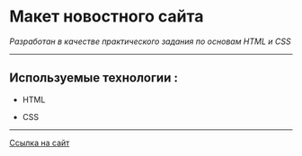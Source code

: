 # Макет новостного сайта

_Разработан в качестве практического задания по основам HTML и CSS_

---

## Используемые технологии :

* HTML 

* CSS 

---

[Ссылка на сайт](https://matveysababa.github.io/html_css_1/)
